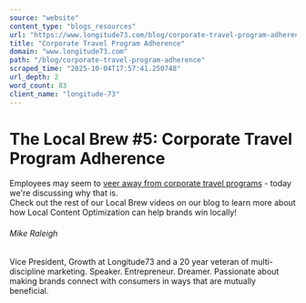 ```yaml
---
source: "website"
content_type: "blogs_resources"
url: "https://www.longitude73.com/blog/corporate-travel-program-adherence"
title: "Corporate Travel Program Adherence"
domain: "www.longitude73.com"
path: "/blog/corporate-travel-program-adherence"
scraped_time: "2025-10-04T17:57:41.250748"
url_depth: 2
word_count: 83
client_name: "longitude-73"
---
```


# The Local Brew #5: Corporate Travel Program Adherence

Employees may seem to [veer away from corporate travel programs](/blog/corporate-travel-programs-need-to-evolve-to-gain-employee-loyalty-and-adherence) - today we're discussing why that is.  
Check out the rest of our Local Brew videos on our blog to learn more about how Local Content Optimization can help brands win locally!

###### Mike Raleigh

Vice President, Growth at Longitude73 and a 20 year veteran of multi-discipline marketing. Speaker. Entrepreneur. Dreamer. Passionate about making brands connect with consumers in ways that are mutually beneficial.